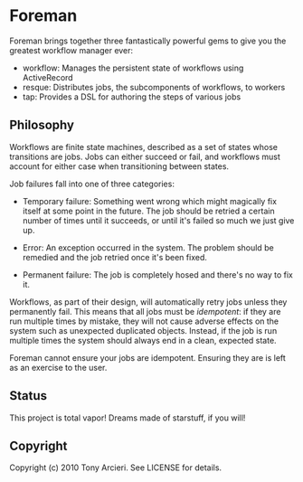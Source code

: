 Foreman
=======

Foreman brings together three fantastically powerful gems to give you the
greatest workflow manager ever:

* workflow: Manages the persistent state of workflows using ActiveRecord 
* resque: Distributes jobs, the subcomponents of workflows, to workers
* tap: Provides a DSL for authoring the steps of various jobs

Philosophy
----------

Workflows are finite state machines, described as a set of states whose
transitions are jobs.  Jobs can either succeed or fail, and workflows
must account for either case when transitioning between states.

Job failures fall into one of three categories:

* Temporary failure: Something went wrong which might magically fix itself at
  some point in the future.  The job should be retried a certain number of
  times until it succeeds, or until it's failed so much we just give up.
  
* Error: An exception occurred in the system.  The problem should be remedied
  and the job retried once it's been fixed.
  
* Permanent failure: The job is completely hosed and there's no way to fix it.

Workflows, as part of their design, will automatically retry jobs unless they
permanently fail.  This means that all jobs must be *idempotent*: if they are
run multiple times by mistake, they will not cause adverse effects on the
system such as unexpected duplicated objects.  Instead, if the job is run
multiple times the system should always end in a clean, expected state.

Foreman cannot ensure your jobs are idempotent.  Ensuring they are is left as
an exercise to the user.

Status
------

This project is total vapor! Dreams made of starstuff, if you will!

Copyright
---------

Copyright (c) 2010 Tony Arcieri. See LICENSE for details.
